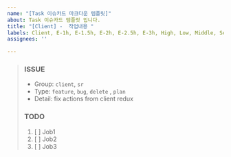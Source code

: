 ```yaml
---
name: "[Task 이슈카드 마크다운 템플릿]"
about: Task 이슈카드 템플릿 입니다.
title: "[Client] -  작업내용 "
labels: Client, E-1h, E-1.5h, E-2h, E-2.5h, E-3h, High, Low, Middle, Server
assignees: ''

---
```


> ### ISSUE
> * Group:  `client`, `sr`
> * Type:  `feature`,  `bug`, `delete` , `plan`
> * Detail: fix actions from client redux
> 
> ### TODO
> 1. [ ]  Job1
> 2. [ ]  Job2
> 3. [ ]  Job3
>
